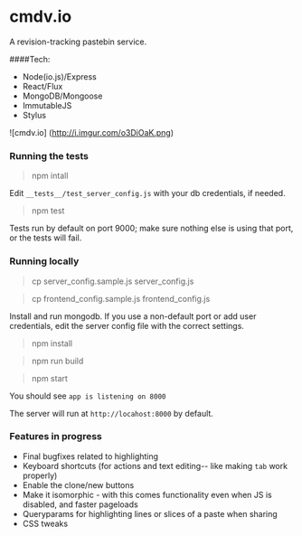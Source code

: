 # cmdv.io
A revision-tracking pastebin service.

####Tech:
* Node(io.js)/Express
* React/Flux
* MongoDB/Mongoose
* ImmutableJS
* Stylus

![cmdv.io]
(http://i.imgur.com/o3DiOaK.png)

### Running the tests

> npm intall

Edit `__tests__/test_server_config.js` with your db credentials, if needed.

> npm test

Tests run by default on port 9000; make sure nothing else is using that port, or the tests will fail.

### Running locally

> cp server\_config.sample.js server_config.js

> cp frontend\_config.sample.js frontend_config.js

Install and run mongodb. If you use a non-default port or add user credentials, edit the server config file with the correct settings.

> npm install

> npm run build

> npm start

You should see `app is listening on 8000`

The server will run at `http://locahost:8000` by default.

### Features in progress
* Final bugfixes related to highlighting
* Keyboard shortcuts (for actions and text editing-- like making `tab` work properly)
* Enable the clone/new buttons
* Make it isomorphic - with this comes functionality even when JS is disabled, and faster pageloads
* Queryparams for highlighting lines or slices of a paste when sharing
* CSS tweaks
